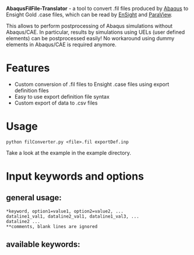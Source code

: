 **AbaqusFilFile-Translator** - a tool to convert .fil files produced by 
[Abaqus](https://www.3ds.com/products-services/simulia/products/abaqus/) to
Ensight Gold .case files, which can be read by 
[EnSight](https://www.ansys.com/products/fluids/ansys-ensight) 
and [ParaView](https://www.paraview.org/).

This allows to perform postprocessing of Abaqus simulations without Abaqus/CAE.
In particular, results by simulations using UELs (user defined elements) can 
be postprocessed easily! No workaround using dummy elements in Abaqus/CAE is required 
anymore.


Features
===========================
*  Custom conversion  of .fil files to Ensight .case files using export definition files
*  Easy to use export definition file syntax
*  Custom export of data to .csv files

Usage
===========================

    python filConverter.py <file>.fil exportDef.inp
    
Take a look at the example in the example directory.


Input keywords and options
===========================

general usage: 
--------------
    
    *keyword, option1=value1, option2=value2, ...
    dataline1_val1, dataline2_val1, dataline1_val3, ...
    dataline2 ...
    **comments, blank lines are ignored

available keywords:
-------------------
